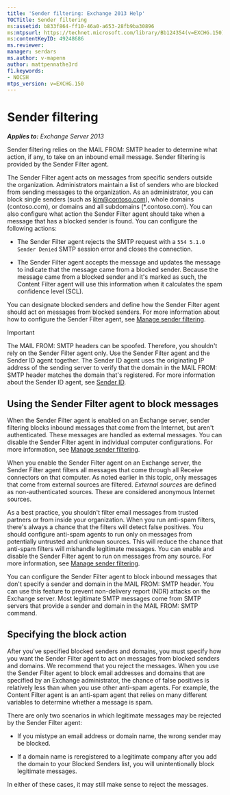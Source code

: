 ```yaml
---
title: 'Sender filtering: Exchange 2013 Help'
TOCTitle: Sender filtering
ms:assetid: b833f864-ff10-46a0-a653-28fb9ba30896
ms:mtpsurl: https://technet.microsoft.com/library/Bb124354(v=EXCHG.150)
ms:contentKeyID: 49248686
ms.reviewer: 
manager: serdars
ms.author: v-mapenn
author: mattpennathe3rd
f1.keywords:
- NOCSH
mtps_version: v=EXCHG.150
---
```


# Sender filtering

_**Applies to:** Exchange Server 2013_

Sender filtering relies on the MAIL FROM: SMTP header to determine what action, if any, to take on an inbound email message. Sender filtering is provided by the Sender Filter agent.

The Sender Filter agent acts on messages from specific senders outside the organization. Administrators maintain a list of senders who are blocked from sending messages to the organization. As an administrator, you can block single senders (such as kim@contoso.com), whole domains (contoso.com), or domains and all subdomains (\*.contoso.com). You can also configure what action the Sender Filter agent should take when a message that has a blocked sender is found. You can configure the following actions:

  - The Sender Filter agent rejects the SMTP request with a `554 5.1.0 Sender Denied` SMTP session error and closes the connection.

  - The Sender Filter agent accepts the message and updates the message to indicate that the message came from a blocked sender. Because the message came from a blocked sender and it's marked as such, the Content Filter agent will use this information when it calculates the spam confidence level (SCL).

You can designate blocked senders and define how the Sender Filter agent should act on messages from blocked senders. For more information about how to configure the Sender Filter agent, see [Manage sender filtering](manage-sender-filtering-exchange-2013-help.md).

> [!IMPORTANT]
> The MAIL FROM: SMTP headers can be spoofed. Therefore, you shouldn't rely on the Sender Filter agent only. Use the Sender Filter agent and the Sender ID agent together. The Sender ID agent uses the originating IP address of the sending server to verify that the domain in the MAIL FROM: SMTP header matches the domain that's registered. For more information about the Sender ID agent, see <A href="sender-id-exchange-2013-help.md">Sender ID</A>.

## Using the Sender Filter agent to block messages

When the Sender Filter agent is enabled on an Exchange server, sender filtering blocks inbound messages that come from the Internet, but aren't authenticated. These messages are handled as external messages. You can disable the Sender Filter agent in individual computer configurations. For more information, see [Manage sender filtering](manage-sender-filtering-exchange-2013-help.md).

When you enable the Sender Filter agent on an Exchange server, the Sender Filter agent filters all messages that come through all Receive connectors on that computer. As noted earlier in this topic, only messages that come from external sources are filtered. *External sources* are defined as non-authenticated sources. These are considered anonymous Internet sources.

As a best practice, you shouldn't filter email messages from trusted partners or from inside your organization. When you run anti-spam filters, there's always a chance that the filters will detect false positives. You should configure anti-spam agents to run only on messages from potentially untrusted and unknown sources. This will reduce the chance that anti-spam filters will mishandle legitimate messages. You can enable and disable the Sender Filter agent to run on messages from any source. For more information, see [Manage sender filtering](manage-sender-filtering-exchange-2013-help.md).

You can configure the Sender Filter agent to block inbound messages that don't specify a sender and domain in the MAIL FROM: SMTP header. You can use this feature to prevent non-delivery report (NDR) attacks on the Exchange server. Most legitimate SMTP messages come from SMTP servers that provide a sender and domain in the MAIL FROM: SMTP command.

## Specifying the block action

After you've specified blocked senders and domains, you must specify how you want the Sender Filter agent to act on messages from blocked senders and domains. We recommend that you reject the messages. When you use the Sender Filter agent to block email addresses and domains that are specified by an Exchange administrator, the chance of false positives is relatively less than when you use other anti-spam agents. For example, the Content Filter agent is an anti-spam agent that relies on many different variables to determine whether a message is spam.

There are only two scenarios in which legitimate messages may be rejected by the Sender Filter agent:

  - If you mistype an email address or domain name, the wrong sender may be blocked.

  - If a domain name is reregistered to a legitimate company after you add the domain to your Blocked Senders list, you will unintentionally block legitimate messages.

In either of these cases, it may still make sense to reject the messages.
